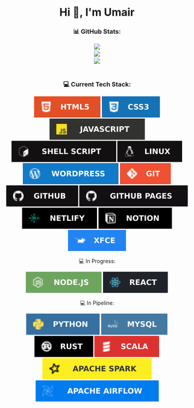 <h1 align="center">Hi 👋, I'm Umair</h1>

### <p align="center"> 📊 GitHub Stats:</p>
<p align="center"> 
<a href="#--github-stats"><img src="https://github-readme-streak-stats.herokuapp.com/?user=umairriazdev&theme=dark&hide_border=false"/> </a><br/>
<a href="#--github-stats"><img src="https://github-readme-stats.vercel.app/api?username=umairriazdev&theme=dark&hide_border=false&include_all_commits=false&count_private=false"/> </a><br/>
<a href="#--github-stats"><img src="https://github-readme-stats.vercel.app/api/top-langs/?username=umairriazdev&theme=dark&hide_border=false&include_all_commits=false&count_private=false&layout=compact"/> </a>
</p>

#
### <p align="center"> 💻 Current Tech Stack:</p>
<p align="center"> 
<a href="#--current-tech-stack"><img src="./imgs/html5.svg?style=for-the-badge&logo=html5&logoColor=white"/></a>
<a href="#--current-tech-stack"><img src="./imgs/css3.svg?style=for-the-badge&logo=css3&logoColor=white"/></a>
<a href="#--current-tech-stack"><img src="./imgs/javascript.svg?style=for-the-badge&logo=javascript&logoColor=%23F7DF1E"/></a>
<a href="#--current-tech-stack"><img src="./imgs/shell_script.svg?style=for-the-badge&logo=gnu-bash&logoColor=white"/></a>
<a href="#--current-tech-stack"><img src="./imgs/linux.svg?style=for-the-badge&logo=gnu-bash&logoColor=white"/></a>
<a href="#--current-tech-stack"><img src="./imgs/wordpress.svg?style=for-the-badge&logo=WordPress&logoColor=white"/></a>
<a href="#--current-tech-stack"><img src="./imgs/git.svg?style=for-the-badge&logo=git&logoColor=white"/></a>
<a href="#--current-tech-stack"><img src="./imgs/github.svg?style=for-the-badge&logo=github&logoColor=white"/></a>
<a href="#--current-tech-stack"><img src="./imgs/github-pages.svg?style=for-the-badge&logo=github&logoColor=white"/></a>
<a href="#--current-tech-stack"><img src="./imgs/netlify.svg?style=for-the-badge&logo=netlify&logoColor=#00C7B7"/></a>
<a href="#--current-tech-stack"><img src="./imgs/notion.svg?style=for-the-badge&logo=notion&logoColor=white"/></a>
<a href="#--current-tech-stack"><img src="./imgs/XFCE.svg?style=for-the-badge&logo=xfce&logoColor=white"/></a>
</p>

<p align="center"> 💻 In Progress:</p>
<p align="center">
<a href="#--current-tech-stack"><img src="./imgs/nodejs.svg?style=for-the-badge&logo=node.js&logoColor=white"/></a>
<a href="#--current-tech-stack"><img src="./imgs/react.svg?style=for-the-badge&logo=react&logoColor=%2361DAFB"/></a>
</p>

<p align="center"> 💻 In Pipeline:</p>
<p align="center">
<a href="#--current-tech-stack"><img src="./imgs/python.svg?style=for-the-badge&logo=python&logoColor=ffdd54"/></a>
<a href="#--current-tech-stack"><img src="./imgs/mysql.svg?style=for-the-badge&logo=mysql&logoColor=white"/></a>
<a href="#--current-tech-stack"><img src="./imgs/rust.svg?style=for-the-badge&logo=rust&logoColor=white"/></a>
<a href="#--current-tech-stack"><img src="./imgs/scala.svg?style=for-the-badge&logo=scala&logoColor=white"/></a>
<a href="#--current-tech-stack"><img src="./imgs/spark.svg?style=for-the-badge&logo=apachespark&logoColor=black"/></a>
<a href="#--current-tech-stack"><img src="./imgs/airflow.svg?style=for-the-badge&logo=Apache%20Airflow&logoColor=white"/></a>
</p>
